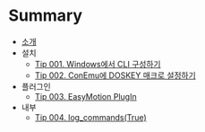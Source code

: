 # Summary

* [소개](README.md)
* 설치
    * [Tip 001. Windows에서 CLI 구성하기](tip_001_cli.md)
    * [Tip 002. ConEmu에 DOSKEY 매크로 설정하기](tip_002_conemu.md)
* 플러그인
    * [Tip 003. EasyMotion PlugIn](tip_003_easymotion.md)
* 내부
    * [Tip 004. log_commands(True)](tip_004_logcommands_true.md)

